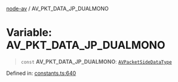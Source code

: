 [node-av](../globals.md) / AV\_PKT\_DATA\_JP\_DUALMONO

# Variable: AV\_PKT\_DATA\_JP\_DUALMONO

> `const` **AV\_PKT\_DATA\_JP\_DUALMONO**: [`AVPacketSideDataType`](../type-aliases/AVPacketSideDataType.md)

Defined in: [constants.ts:640](https://github.com/seydx/av/blob/f8631fc881b394300b1479f511d55cf1c370a87f/src/constants/constants.ts#L640)
